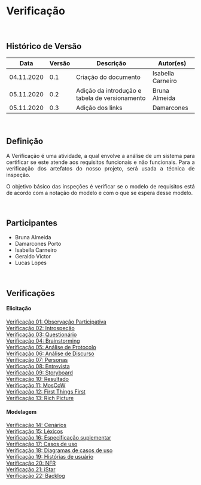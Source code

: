 #  Verificação

<br>

## Histórico de Versão
<table class="table table-striped border">
    <thead>
        <th>Data</th> 
        <th>Versão </th> 
        <th>Descrição</th> 
        <th>Autor(es)</th>
    </thead>
    <tbody>
        <tr>
            <td> 04.11.2020 </td>
            <td>  0.1   </td>
            <td> Criação do documento</td>
            <td> Isabella Carneiro </td>
        </tr>
		<tr>
            <td> 05.11.2020 </td>
            <td>  0.2   </td>
            <td> Adição da introdução e tabela de versionamento</td>
            <td> Bruna Almeida </td>
        </tr>
    	<tr>
            <td> 05.11.2020 </td>
            <td>  0.3   </td>
            <td> Adição dos links</td>
            <td> Damarcones </td>
        </tr>
    </tbody>
</table>
<br>

## Definição

<p align="justify">A Verificação é uma atividade, a qual envolve a análise de um sistema para certificar se este atende aos requisitos funcionais e não funcionais. Para a verificação dos artefatos do nosso projeto, será usada a técnica de inspeção.</p>
<p align="justify">O objetivo básico das inspeções é verificar se o modelo de requisitos está de acordo com a notação do modelo e com o que se espera desse modelo.</p>
<br>



## Participantes
- Bruna Almeida
- Damarcones Porto
- Isabella Carneiro
- Geraldo Victor
- Lucas Lopes

<br>

## Verificações

#### Elicitação
[Verificação 01: Observação Participativa](verificacoes/observacao_participativa.md)<br>
[Verificação 02: Introspeção](verificacoes/verificacao_introspeccao.md)<br>
[Verificação 03: Questionário](verificacoes/questionario.md)<br>
[Verificação 04: Brainstorming](verificacoes/verificacao_brainstorming.md)<br>
[Verificação 05: Análise de Protocolo](verificacoes/verificacao_analise_protocolo.md)<br>
[Verificação 06: Análise de Discurso](verificacoes/verificacao_analise_discurso.md)<br>
[Verificação 07: Personas](verificacoes/verificacao_personas.md)<br>
[Verificação 08: Entrevista](verificacoes/verificacao_entrevista.md)<br>
[Verificação 09: Storyboard](verificacoes/verificacao_storyboard.md)<br>
[Verificação 10: Resultado](verificacoes/.md)<br>
[Verificação 11: MosCoW](verificacoes/verificacao_moscow.md)<br>
[Verificação 12: First Things First](verificacoes/.md)<br>
[Verificação 13: Rich Picture](verificacoes/verificacao_richpicture.md)<br>

#### Modelagem
[Verificação 14: Cenários](verificacoes/mod_cenarios.md)<br>
[Verificação 15: Léxicos](verificacoes/mod_lexicos.md)<br>
[Verificação 16: Especificação suplementar](verificacoes/mod_especificacao.md)<br>
[Verificação 17: Casos de uso](verificacoes/mod_casosuso.md)<br>
[Verificação 18: Diagramas de casos de uso](verificacoes/mod_diagramas.md)<br>
[Verificação 19: Histórias de usuário](verificacoes/mod_historias.md)<br>
[Verificação 20: NFR](verificacoes/mod_nfr.md)<br>
[Verificação 21: iStar](verificacoes/mod_istar.md)<br>
[Verificação 22: Backlog](verificacoes/mod_backlog.md)<br>
